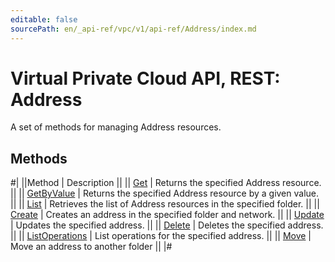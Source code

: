 ```yaml
---
editable: false
sourcePath: en/_api-ref/vpc/v1/api-ref/Address/index.md
---
```


# Virtual Private Cloud API, REST: Address

A set of methods for managing Address resources.

## Methods

#|
||Method | Description ||
|| [Get](get.md) | Returns the specified Address resource. ||
|| [GetByValue](getByValue.md) | Returns the specified Address resource by a given value. ||
|| [List](list.md) | Retrieves the list of Address resources in the specified folder. ||
|| [Create](create.md) | Creates an address in the specified folder and network. ||
|| [Update](update.md) | Updates the specified address. ||
|| [Delete](delete.md) | Deletes the specified address. ||
|| [ListOperations](listOperations.md) | List operations for the specified address. ||
|| [Move](move.md) | Move an address to another folder ||
|#